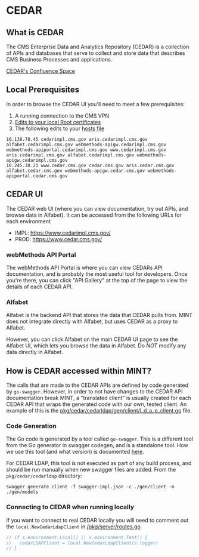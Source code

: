 # CEDAR

## What is CEDAR

The CMS Enterprise Data and Analytics Repository (CEDAR) is a collection of APIs and databases that serve to collect and store data that describes CMS Business Processes and applications.

[CEDAR's Confluence Space](https://confluence.cms.gov/pages/viewpage.action?pageId=319959581)

## Local Prerequisites

In order to browse the CEDAR UI you'll need to meet a few prerequisites:

1. A running connection to the CMS VPN
1. [Edits to your local Root certificates](https://confluence.cms.gov/display/CEDAR/Updating+your+local+workstations+Root+Certificates)
1. The following edits to your [hosts file](https://en.wikipedia.org/wiki/Hosts_(file))

```
10.138.78.45 cedarimpl.cms.gov aris.cedarimpl.cms.gov alfabet.cedarimpl.cms.gov webmethods-apigw.cedarimpl.cms.gov webmethods-apiportal.cedarimpl.cms.gov www.cedarimpl.cms.gov aris.cedarimpl.cms.gov alfabet.cedarimpl.cms.gov webmethods-apigw.cedarimpl.cms.gov
10.245.38.21 www.cedar.cms.gov cedar.cms.gov aris.cedar.cms.gov alfabet.cedar.cms.gov webmethods-apigw.cedar.cms.gov webmethods-apiportal.cedar.cms.gov
```

## CEDAR UI

The CEDAR web UI (where you can view documentation, try out APIs, and browse data in Alfabet). It can be accessed from the following URLs for each environment

- IMPL: https://www.cedarimpl.cms.gov/
- PROD: https://www.cedar.cms.gov/

### webMethods API Portal

The webMethods API Portal is where you can view CEDARs API documentation, and is probably the most useful tool for developers. Once you're there, you can click "API Gallery" at the top of the page to view the details of each CEDAR API.

### Alfabet

Alfabet is the backend API that stores the data that CEDAR pulls from. MINT does not integrate directly with Alfabet, but uses CEDAR as a proxy to Alfabet.

However, you can click Alfabet on the main CEDAR UI page to see the Alfabet UI, which lets you browse the data in Alfabet. Do _NOT_ modify any data directly in Alfabet.

## How is CEDAR accessed within MINT?

The calls that are made to the CEDAR APIs are defined by code generated by `go-swagger`. However, in order to not have changes to the CEDAR API documentation break MINT, a "translated client" is usually created for each CEDAR API that wraps the generated code with our own, tested client. An example of this is the [pkg/cedar/cedarldap/gen/client/l_d_a_p_client.go](../pkg/cedar/cedarldap/gen/client/l_d_a_p_client.go) file.

### Code Generation

The Go code is generated by a tool called `go-swagger`. This is a different tool from the Go generator in swagger codegen, and is a standalone tool. How we use this tool (and what version) is documented [here](./dev_environment_setup.md#go-swagger).

For CEDAR LDAP, this tool is not executed as part of any build process, and should be run manually when new swagger files are added. From the `pkg/cedar/cedarldap` directory:

```terminal
swagger generate client -f swagger-impl.json -c ./gen/client -m ./gen/models
```

### Connecting to CEDAR when running locally

If you want to connect to real CEDAR locally you will need to comment out the `local.NewCedarLdapClient` in [/pkg/server/routes.go](../pkg/server/routes.go)

```go
// if s.environment.Local() || s.environment.Test() {
//   cedarLDAPClient = local.NewCedarLdapClient(s.logger)
// }
```
